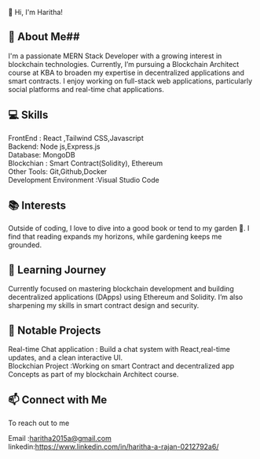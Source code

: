 👋 Hi, I'm Haritha!
## 🚀 About Me##

I'm a passionate MERN Stack Developer with a growing interest in blockchain technologies. Currently, I’m pursuing a Blockchain Architect course at KBA to broaden my expertise in decentralized applications and smart contracts. I enjoy working on full-stack web applications, particularly social platforms and real-time chat applications.

## 💻 Skills ##
FrontEnd : React ,Tailwind CSS,Javascript <br>
Backend: Node js,Express.js<br>
Database: MongoDB<br>
Blockchian : Smart Contract(Solidity), Ethereum<br>
Other Tools: Git,Github,Docker<br>
Development Environment :Visual Studio Code<br>

 ## 📚 Interests ##

Outside of coding, I love to dive into a good book or tend to my garden 🌱. I find that reading expands my horizons, while gardening keeps me grounded.
 

 ## 🌱 Learning Journey ##

Currently focused on mastering blockchain development and building decentralized applications (DApps) using Ethereum and Solidity. I’m also sharpening my skills in smart contract design and security.

## 🌟 Notable Projects ##
Real-time Chat application   : Build a chat system with React,real-time updates, and a clean interactive UI.<br>
 Blockchian Project  :Working on smart Contract and decentralized app Concepts as part of my blockchain Architect course.
    
## 📫 Connect with Me ##

 To reach out to me

Email :haritha2015a@gmail.com<br>
linkedin:https://www.linkedin.com/in/haritha-a-rajan-0212792a6/
